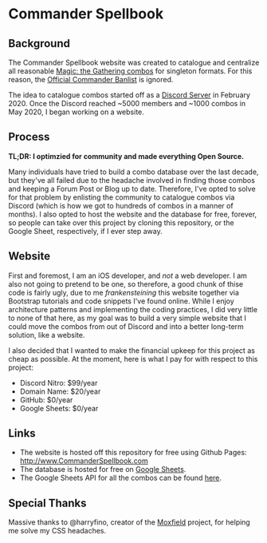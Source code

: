 # Commander Spellbook

## Background 
The Commander Spellbook website was created to catalogue and centralize all reasonable [Magic: the Gathering combos](https://magic.wizards.com/en) for singleton formats. For this reason, the [Official Commander Banlist](https://mtgcommander.net/index.php/banned-list/) is ignored.

The idea to catalogue combos started off as a [Discord Server](https://discord.gg/DkAyVJG) in February 2020. Once the Discord reached ~5000 members and ~1000 combos in May 2020, I began working on a website.

## Process
**TL;DR: I optimzied for community and made everything Open Source.**

Many individuals have tried to build a combo database over the last decade, but they've all failed due to the headache involved in finding those combos and keeping a Forum Post or Blog up to date. Therefore, I've opted to solve for that problem by enlisting the community to catalogue combos via Discord (which is how we got to hundreds of combos in a manner of months). I also opted to host the website and the database for free, forever, so people can take over this project by cloning this repository, or the Google Sheet, respectively, if I ever step away.

## Website
First and foremost, I am an iOS developer, and _not_ a web developer. I am also not going to pretend to be one, so therefore, a good chunk of thise code is fairly ugly, due to me _frankensteining_ this website together via Bootstrap tutorials and code snippets I've found online. While I enjoy architecture patterns and implementing the coding practices, I did very little to none of that here, as my goal was to build a very simple website that I could move the combos from out of Discord and into a better long-term solution, like a website.

I also decided that I wanted to make the financial upkeep for this project as cheap as possible. At the moment, here is what I pay for with respect to this project:

- Discord Nitro: $99/year
- Domain Name: $20/year
- GitHub: $0/year
- Google Sheets: $0/year

## Links
- The website is hosted off this repository for free using Github Pages: http://www.CommanderSpellbook.com
- The database is hosted for free on [Google Sheets](https://docs.google.com/spreadsheets/d/1JJo8MzkpuhfvsaKVFVlOoNymscCt-Aw-1sob2IhpwXY/edit#gid=0). 
- The Google Sheets API for all the combos can be found [here](https://sheets.googleapis.com/v4/spreadsheets/1JJo8MzkpuhfvsaKVFVlOoNymscCt-Aw-1sob2IhpwXY/values:batchGet?ranges=combos!A2:P&key=AIzaSyDzQ0jCf3teHnUK17ubaLaV6rcWf9ZjG5E). 

## Special Thanks
Massive thanks to @harryfino, creator of the [Moxfield](https://www.moxfield.com) project, for helping me solve my CSS headaches.
